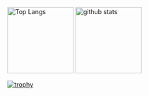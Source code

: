 <p align="left"> 
  <img alt="Top Langs" height="150px" src="https://github-readme-stats.vercel.app/api/top-langs/?username=hamuham&layout=compact&count_private=true&show_icons=true&theme=onedark" />
  <img alt="github stats" height="150px" src="https://github-readme-stats.vercel.app/api?username=hamuham&count_private=true&show_icons=true&show_icons=true&theme=onedark" />
</p>

[![trophy](https://github-profile-trophy.vercel.app/?username=hamuham&theme=onedark&column=7
)](https://github.com/ryo-ma/github-profile-trophy)
